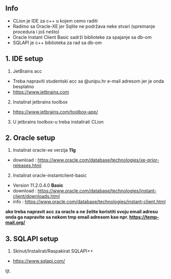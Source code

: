 ## Info

- CLion je IDE za c++ u kojem cemo raditi
- Radimo sa Oracle-XE jer Sqlite ne podržava neke stvari (spremanje procedura i još nešto)
- Oracle Instant Client Basic sadrži biblioteke za spajanje sa db-om
- SQLAPI je c++ biblioteka za rad sa db-om



## 1. IDE setup

1. JetBrains acc   
  - Treba napraviti studentski acc sa @unipu.hr e-mail adresom jer je onda besplatno
  - https://www.jetbrains.com
 
2. Instalirat jetbrains toolbox 
  - https://www.jetbrains.com/toolbox-app/
 
3. U jetbrains toolbox-u treba instalirati CLion
 
 
## 2. Oracle setup


1. Instalirat oracle-xe verzija **11g** 
  - download :  https://www.oracle.com/database/technologies/xe-prior-releases.html

2. Instalirat oracle-instantclient-basic
  - Version 11.2.0.4.0  **Basic**
  - download :  https://www.oracle.com/database/technologies/instant-client/downloads.html
  - info :      https://www.oracle.com/database/technologies/instant-client.html

**ako treba napravit acc za oracle a ne želite koristiti svoju email adresu onda ga napravite sa nekom tmp email adresom kao npr. https://temp-mail.org/**


## 3. SQLAPI setup

1. Skinut/Instalirat/Raspakirat SQLAPI++
  - https://www.sqlapi.com/



tjt.



